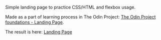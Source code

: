  Simple landing page to practice CSS/HTML and flexbox usage.

Made as a part of learning process in The Odin Project:
[The Odin Project foundations - Landing Page](https://www.theodinproject.com/lessons/foundations-landing-page#solutions).

The result is here:  [Landing Page](https://olesiakniazeva.github.io/landing-page/) 